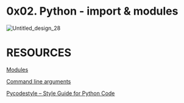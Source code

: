 # 0x02. Python - import & modules
 
![Untitled_design_28](https://github.com/hfakir/alx-higher_level_programming/assets/114278488/8db2ec98-2e22-4584-9193-dfef51e647a5)
 
# RESOURCES
 
 [Modules](https://docs.python.org/3/tutorial/modules.html)
 
 [Command line arguments](https://docs.python.org/3/tutorial/stdlib.html#command-line-arguments)
 
 [Pycodestyle – Style Guide for Python Code](https://pypi.org/project/pycodestyle/)
